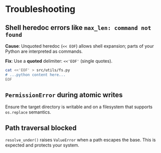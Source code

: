 # Troubleshooting

## Shell heredoc errors like `max_len: command not found`

**Cause**: Unquoted heredoc (`<< EOF`) allows shell expansion; parts of your Python are interpreted as commands.

**Fix**: Use a **quoted** delimiter: `<<'EOF'` (single quotes).

```bash
cat <<'EOF' > src/utils/fs.py
# ...python content here...
EOF
```

## `PermissionError` during atomic writes

Ensure the target directory is writable and on a filesystem that supports `os.replace` semantics.

## Path traversal blocked

`resolve_under()` raises `ValueError` when a path escapes the base. This is expected and protects your system.
